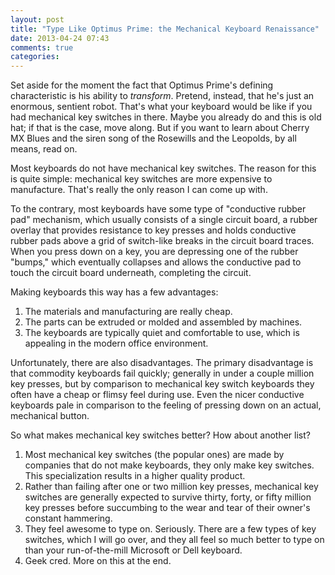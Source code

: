 ```yaml
---
layout: post
title: "Type Like Optimus Prime: the Mechanical Keyboard Renaissance"
date: 2013-04-24 07:43
comments: true
categories: 
---
```

Set aside for the moment the fact that Optimus Prime's defining characteristic 
is his ability to *transform*. Pretend, instead, that he's just an enormous, 
sentient robot. That's what your keyboard would be like if you had mechanical 
key switches in there. Maybe you already do and this is old hat; if that is 
the case, move along. But if you want to learn about Cherry MX Blues and the 
siren song of the Rosewills and the Leopolds, by all means, read on.
<!--more-->

Most keyboards do not have mechanical key switches. The reason for this is 
quite simple: mechanical key switches are more expensive to manufacture. 
That's really the only reason I can come up with.

To the contrary, most keyboards have some type of "conductive rubber pad" 
mechanism, which usually consists of a single circuit board, a rubber overlay 
that provides resistance to key presses and holds conductive rubber pads above 
a grid of switch-like breaks in the circuit board traces. When you press down 
on a key, you are depressing one of the rubber "bumps," which eventually 
collapses and allows the conductive pad to touch the circuit board underneath, 
completing the circuit.

Making keyboards this way has a few advantages:

1.  The materials and manufacturing are really cheap.
2.  The parts can be extruded or molded and assembled by machines.
3.  The keyboards are typically quiet and comfortable to use, which is 
    appealing in the modern office environment.

Unfortunately, there are also disadvantages. The primary disadvantage is that 
commodity keyboards fail quickly; generally in under a couple million key 
presses, but by comparison to mechanical key switch keyboards they often have 
a cheap or flimsy feel during use. Even the nicer conductive keyboards pale in 
comparison to the feeling of pressing down on an actual, mechanical button.

So what makes mechanical key switches better? How about another list?

1.  Most mechanical key switches (the popular ones) are made by companies that 
    do not make keyboards, they only make key switches. This specialization 
    results in a higher quality product.
2.  Rather than failing after one or two million key presses, mechanical key 
    switches are generally expected to survive thirty, forty, or fifty million 
    key presses before succumbing to the wear and tear of their owner's 
    constant hammering.
3.  They feel awesome to type on. Seriously. There are a few types of key 
    switches, which I will go over, and they all feel so much better to type 
    on than your run-of-the-mill Microsoft or Dell keyboard.
4.  Geek cred. More on this at the end.


